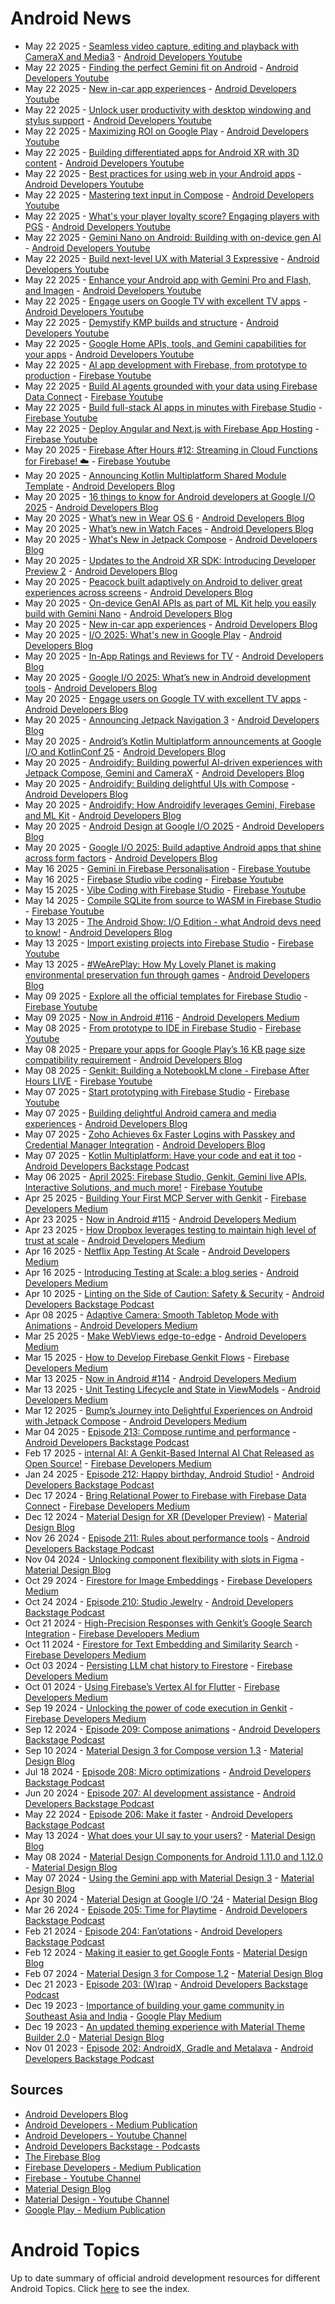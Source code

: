 # Android News

<!-- NEWS:START -->
- May 22 2025 - [Seamless video capture, editing and playback with CameraX and Media3](https://www.youtube.com/watch?v=3zXVPU2vKXs) - [Android Developers Youtube](https://www.youtube.com/c/AndroidDevelopers)
- May 22 2025 - [Finding the perfect Gemini fit on Android](https://www.youtube.com/watch?v=7Tnq4y7T4xs) - [Android Developers Youtube](https://www.youtube.com/c/AndroidDevelopers)
- May 22 2025 - [New in-car app experiences](https://www.youtube.com/watch?v=ud09zuXHst4) - [Android Developers Youtube](https://www.youtube.com/c/AndroidDevelopers)
- May 22 2025 - [Unlock user productivity with desktop windowing and stylus support](https://www.youtube.com/watch?v=MmeJSLAnB-M) - [Android Developers Youtube](https://www.youtube.com/c/AndroidDevelopers)
- May 22 2025 - [Maximizing ROI on Google Play](https://www.youtube.com/watch?v=T41OD37tI54) - [Android Developers Youtube](https://www.youtube.com/c/AndroidDevelopers)
- May 22 2025 - [Building differentiated apps for Android XR with 3D content](https://www.youtube.com/watch?v=KbTJNK1ALYc) - [Android Developers Youtube](https://www.youtube.com/c/AndroidDevelopers)
- May 22 2025 - [Best practices for using web in your Android apps](https://www.youtube.com/watch?v=2IAoYnzCTvw) - [Android Developers Youtube](https://www.youtube.com/c/AndroidDevelopers)
- May 22 2025 - [Mastering text input in Compose](https://www.youtube.com/watch?v=07Y9CPuxgvQ) - [Android Developers Youtube](https://www.youtube.com/c/AndroidDevelopers)
- May 22 2025 - [What's your player loyalty score? Engaging players with PGS](https://www.youtube.com/watch?v=v-6b_wWF96U) - [Android Developers Youtube](https://www.youtube.com/c/AndroidDevelopers)
- May 22 2025 - [Gemini Nano on Android: Building with on-device gen AI](https://www.youtube.com/watch?v=mP9QESmEDls) - [Android Developers Youtube](https://www.youtube.com/c/AndroidDevelopers)
- May 22 2025 - [Build next-level UX with Material 3 Expressive](https://www.youtube.com/watch?v=6IsFP3gD28E) - [Android Developers Youtube](https://www.youtube.com/c/AndroidDevelopers)
- May 22 2025 - [Enhance your Android app with Gemini Pro and Flash, and Imagen](https://www.youtube.com/watch?v=U8Nb68XsVY4) - [Android Developers Youtube](https://www.youtube.com/c/AndroidDevelopers)
- May 22 2025 - [Engage users on Google TV with excellent TV apps](https://www.youtube.com/watch?v=OosLbRBM9dA) - [Android Developers Youtube](https://www.youtube.com/c/AndroidDevelopers)
- May 22 2025 - [Demystify KMP builds and structure](https://www.youtube.com/watch?v=gP5Y-ct6QXI) - [Android Developers Youtube](https://www.youtube.com/c/AndroidDevelopers)
- May 22 2025 - [Google Home APIs, tools, and Gemini capabilities for your apps](https://www.youtube.com/watch?v=BmEuE_Er-Fs) - [Android Developers Youtube](https://www.youtube.com/c/AndroidDevelopers)
- May 22 2025 - [AI app development with Firebase, from prototype to production](https://www.youtube.com/watch?v=rxKYK3DIzN0) - [Firebase Youtube](https://www.youtube.com/user/Firebase)
- May 22 2025 - [Build AI agents grounded with your data using Firebase Data Connect](https://www.youtube.com/watch?v=nZhkjSFB6UA) - [Firebase Youtube](https://www.youtube.com/user/Firebase)
- May 22 2025 - [Build full-stack AI apps in minutes with Firebase Studio](https://www.youtube.com/watch?v=x2zvki_VlRE) - [Firebase Youtube](https://www.youtube.com/user/Firebase)
- May 22 2025 - [Deploy Angular and Next.js with Firebase App Hosting](https://www.youtube.com/watch?v=XEhd9a9YhSk) - [Firebase Youtube](https://www.youtube.com/user/Firebase)
- May 20 2025 - [Firebase After Hours #12: Streaming in Cloud Functions for Firebase! ☁️](https://www.youtube.com/watch?v=IuSH0VHazcA) - [Firebase Youtube](https://www.youtube.com/user/Firebase)
- May 20 2025 - [Announcing Kotlin Multiplatform Shared Module Template](http://android-developers.googleblog.com/2025/05/kotlin-multiplatform-shared-module-templates.html) - [Android Developers Blog](https://android-developers.googleblog.com/)
- May 20 2025 - [16 things to know for Android developers at Google I/O 2025](http://android-developers.googleblog.com/2025/05/16-things-to-know-for-android-developers-google-io-2025.html) - [Android Developers Blog](https://android-developers.googleblog.com/)
- May 20 2025 - [What’s new in Wear OS 6](http://android-developers.googleblog.com/2025/05/whats-new-in-wear-os-6.html) - [Android Developers Blog](https://android-developers.googleblog.com/)
- May 20 2025 - [What’s new in Watch Faces](http://android-developers.googleblog.com/2025/05/whats-new-in-watch-faces.html) - [Android Developers Blog](https://android-developers.googleblog.com/)
- May 20 2025 - [What's New in Jetpack Compose](http://android-developers.googleblog.com/2025/05/whats-new-in-jetpack-compose.html) - [Android Developers Blog](https://android-developers.googleblog.com/)
- May 20 2025 - [Updates to the Android XR SDK: Introducing Developer Preview 2](http://android-developers.googleblog.com/2025/05/updates-to-android-xr-sdk-developer-preview.html) - [Android Developers Blog](https://android-developers.googleblog.com/)
- May 20 2025 - [Peacock built adaptively on Android to deliver great experiences across screens](http://android-developers.googleblog.com/2025/05/peacock-optimizes-streaming-jetpack-compose.html) - [Android Developers Blog](https://android-developers.googleblog.com/)
- May 20 2025 - [On-device GenAI APIs as part of ML Kit help you easily build with Gemini Nano](http://android-developers.googleblog.com/2025/05/on-device-gen-ai-apis-ml-kit-gemini-nano.html) - [Android Developers Blog](https://android-developers.googleblog.com/)
- May 20 2025 - [New in-car app experiences](http://android-developers.googleblog.com/2025/05/android-for-cars-google-io-2025.html) - [Android Developers Blog](https://android-developers.googleblog.com/)
- May 20 2025 - [I/O 2025: What's new in Google Play](http://android-developers.googleblog.com/2025/05/io-2025-whats-new-in-google-play.html) - [Android Developers Blog](https://android-developers.googleblog.com/)
- May 20 2025 - [In-App Ratings and Reviews for TV](http://android-developers.googleblog.com/2025/05/in-app-ratings-and-reviews-for-tv.html) - [Android Developers Blog](https://android-developers.googleblog.com/)
- May 20 2025 - [Google I/O 2025: What’s new in Android development tools](http://android-developers.googleblog.com/2025/05/google-io-2025-whats-new-in-android-development-tools.html) - [Android Developers Blog](https://android-developers.googleblog.com/)
- May 20 2025 - [Engage users on Google TV with excellent TV apps](http://android-developers.googleblog.com/2025/05/engage-users-google-tv-excellent-apps.html) - [Android Developers Blog](https://android-developers.googleblog.com/)
- May 20 2025 - [Announcing Jetpack Navigation 3](http://android-developers.googleblog.com/2025/05/announcing-jetpack-navigation-3-for-compose.html) - [Android Developers Blog](https://android-developers.googleblog.com/)
- May 20 2025 - [Android’s Kotlin Multiplatform announcements at Google I/O and KotlinConf 25](http://android-developers.googleblog.com/2025/05/android-kotlin-multiplatform-google-io-kotlinconf-2025.html) - [Android Developers Blog](https://android-developers.googleblog.com/)
- May 20 2025 - [Androidify: Building powerful AI-driven experiences with Jetpack Compose, Gemini and CameraX](http://android-developers.googleblog.com/2025/05/androidify-building-ai-driven-experiences-jetpack-compose-gemini-camerax.html) - [Android Developers Blog](https://android-developers.googleblog.com/)
- May 20 2025 - [Androidify: Building delightful UIs with Compose](http://android-developers.googleblog.com/2025/05/androidify-building-delightful-ui-with-compose.html) - [Android Developers Blog](https://android-developers.googleblog.com/)
- May 20 2025 - [Androidify: How Androidify leverages Gemini, Firebase and ML Kit](http://android-developers.googleblog.com/2025/05/androidify-how-androidify-leverages-gemini-firebase-ml-kit.html) - [Android Developers Blog](https://android-developers.googleblog.com/)
- May 20 2025 - [Android Design at Google I/O 2025](http://android-developers.googleblog.com/2025/05/android-design-google-io-25.html) - [Android Developers Blog](https://android-developers.googleblog.com/)
- May 20 2025 - [Google I/O 2025: Build adaptive Android apps that shine across form factors](http://android-developers.googleblog.com/2025/05/adaptiveapps-io25.html) - [Android Developers Blog](https://android-developers.googleblog.com/)
- May 16 2025 - [Gemini in Firebase Personalisation](https://www.youtube.com/watch?v=4MC2jgLwkJg) - [Firebase Youtube](https://www.youtube.com/user/Firebase)
- May 16 2025 - [Firebase Studio vibe coding](https://www.youtube.com/watch?v=xS9bQaYzVBs) - [Firebase Youtube](https://www.youtube.com/user/Firebase)
- May 15 2025 - [Vibe Coding with Firebase Studio](https://www.youtube.com/watch?v=U0Euvr4DEcE) - [Firebase Youtube](https://www.youtube.com/user/Firebase)
- May 14 2025 - [Compile SQLite from source to WASM in Firebase Studio](https://www.youtube.com/watch?v=hox-Sv8ZHxE) - [Firebase Youtube](https://www.youtube.com/user/Firebase)
- May 13 2025 - [The Android Show: I/O Edition - what Android devs need to know!](http://android-developers.googleblog.com/2025/05/the-android-show-io-edition.html) - [Android Developers Blog](https://android-developers.googleblog.com/)
- May 13 2025 - [Import existing projects into Firebase Studio](https://www.youtube.com/watch?v=31GsuvcRcXk) - [Firebase Youtube](https://www.youtube.com/user/Firebase)
- May 13 2025 - [#WeArePlay: How My Lovely Planet is making environmental preservation fun through games](http://android-developers.googleblog.com/2025/05/weareplay-my-lovely-planet-environmental-preservation-game.html) - [Android Developers Blog](https://android-developers.googleblog.com/)
- May 09 2025 - [Explore all the official templates for Firebase Studio](https://www.youtube.com/watch?v=vWfoxcDETY0) - [Firebase Youtube](https://www.youtube.com/user/Firebase)
- May 09 2025 - [Now in Android #116](https://medium.com/androiddevelopers/now-in-android-116-d442393ebeb3?source=rss----95b274b437c2---4) - [Android Developers Medium](https://medium.com/androiddevelopers)
- May 08 2025 - [From prototype to IDE in Firebase Studio](https://www.youtube.com/watch?v=9CLNxcM1tbo) - [Firebase Youtube](https://www.youtube.com/user/Firebase)
- May 08 2025 - [Prepare your apps for Google Play’s 16 KB page size compatibility requirement](http://android-developers.googleblog.com/2025/05/prepare-play-apps-for-devices-with-16kb-page-size.html) - [Android Developers Blog](https://android-developers.googleblog.com/)
- May 08 2025 - [Genkit: Building a NotebookLM clone - Firebase After Hours LIVE](https://www.youtube.com/watch?v=ZBM9BQz_S_A) - [Firebase Youtube](https://www.youtube.com/user/Firebase)
- May 07 2025 - [Start prototyping with Firebase Studio](https://www.youtube.com/watch?v=hB1BdhINRNE) - [Firebase Youtube](https://www.youtube.com/user/Firebase)
- May 07 2025 - [Building delightful Android camera and media experiences](http://android-developers.googleblog.com/2025/05/building-delightful-android-camera-media-experiences.html) - [Android Developers Blog](https://android-developers.googleblog.com/)
- May 07 2025 - [Zoho Achieves 6x Faster Logins with Passkey and Credential Manager Integration](http://android-developers.googleblog.com/2025/05/zoho-achieves-faster-logins-passkey-credential-manager-integration.html) - [Android Developers Blog](https://android-developers.googleblog.com/)
- May 07 2025 - [​​Kotlin Multiplatform: Have your code and eat it too](http://adbackstage.libsyn.com/kotlin-multiplatform-have-your-code-and-eat-it-too) - [Android Developers Backstage Podcast](https://adbackstage.libsyn.com/)
- May 06 2025 - [April 2025: Firebase Studio, Genkit, Gemini live APIs, Interactive Solutions, and much more!](https://www.youtube.com/watch?v=nWaMQsXcn44) - [Firebase Youtube](https://www.youtube.com/user/Firebase)
- Apr 25 2025 - [Building Your First MCP Server with Genkit](https://medium.com/firebase-developers/building-your-first-mcp-server-with-genkit-c2053cde230f?source=rss----8e8b7dc6774d---4) - [Firebase Developers Medium](https://medium.com/firebase-developers)
- Apr 23 2025 - [Now in Android #115](https://medium.com/androiddevelopers/now-in-android-115-d13a60cbf092?source=rss----95b274b437c2---4) - [Android Developers Medium](https://medium.com/androiddevelopers)
- Apr 23 2025 - [How Dropbox leverages testing to maintain high level of trust at scale](https://medium.com/androiddevelopers/how-dropbox-leverages-testing-to-maintain-high-level-of-trust-at-scale-b7b1bdf6161e?source=rss----95b274b437c2---4) - [Android Developers Medium](https://medium.com/androiddevelopers)
- Apr 16 2025 - [Netflix App Testing At Scale](https://medium.com/androiddevelopers/netflix-app-testing-at-scale-eb4ef6b40124?source=rss----95b274b437c2---4) - [Android Developers Medium](https://medium.com/androiddevelopers)
- Apr 16 2025 - [Introducing Testing at Scale: a blog series](https://medium.com/androiddevelopers/introducing-testing-at-scale-blog-series-8cd300ae2795?source=rss----95b274b437c2---4) - [Android Developers Medium](https://medium.com/androiddevelopers)
- Apr 10 2025 - [Linting on the Side of Caution: Safety & Security](http://adbackstage.libsyn.com/linting-on-the-side-of-caution-safety-security) - [Android Developers Backstage Podcast](https://adbackstage.libsyn.com/)
- Apr 08 2025 - [Adaptive Camera: Smooth Tabletop Mode with Animations](https://medium.com/androiddevelopers/adaptive-camera-smooth-tabletop-mode-with-animations-f57d77696e0f?source=rss----95b274b437c2---4) - [Android Developers Medium](https://medium.com/androiddevelopers)
- Mar 25 2025 - [Make WebViews edge-to-edge](https://medium.com/androiddevelopers/make-webviews-edge-to-edge-a6ef319adfac?source=rss----95b274b437c2---4) - [Android Developers Medium](https://medium.com/androiddevelopers)
- Mar 15 2025 - [How to Develop Firebase Genkit Flows](https://medium.com/firebase-developers/how-to-develop-firebase-genkit-functions-2677b386a227?source=rss----8e8b7dc6774d---4) - [Firebase Developers Medium](https://medium.com/firebase-developers)
- Mar 13 2025 - [Now in Android #114](https://medium.com/androiddevelopers/now-in-android-114-bf1416b5f5ae?source=rss----95b274b437c2---4) - [Android Developers Medium](https://medium.com/androiddevelopers)
- Mar 13 2025 - [Unit Testing Lifecycle and State in ViewModels](https://medium.com/androiddevelopers/unit-testing-lifecycle-and-state-in-viewmodels-9d406c08cbd7?source=rss----95b274b437c2---4) - [Android Developers Medium](https://medium.com/androiddevelopers)
- Mar 12 2025 - [Bump’s Journey into Delightful Experiences on Android with Jetpack Compose](https://medium.com/androiddevelopers/bumps-journey-into-delightful-experiences-on-android-with-jetpack-compose-b2a1f8048018?source=rss----95b274b437c2---4) - [Android Developers Medium](https://medium.com/androiddevelopers)
- Mar 04 2025 - [Episode 213: Compose runtime and performance](http://adbackstage.libsyn.com/episode-213-compose-runtime-and-performance) - [Android Developers Backstage Podcast](https://adbackstage.libsyn.com/)
- Feb 17 2025 - [internal AI: A Genkit-Based Internal AI Chat Released as Open Source!](https://medium.com/firebase-developers/internal-ai-a-genkit-based-internal-ai-chat-released-as-open-source-37795896a106?source=rss----8e8b7dc6774d---4) - [Firebase Developers Medium](https://medium.com/firebase-developers)
- Jan 24 2025 - [Episode 212: Happy birthday, Android Studio!](http://adbackstage.libsyn.com/episode-212-happy-birthday-android-studio) - [Android Developers Backstage Podcast](https://adbackstage.libsyn.com/)
- Dec 17 2024 - [Bring Relational Power to Firebase with Firebase Data Connect](https://medium.com/firebase-developers/bring-relational-power-to-firebase-with-firebase-data-connect-e65e5c420ca8?source=rss----8e8b7dc6774d---4) - [Firebase Developers Medium](https://medium.com/firebase-developers)
- Dec 12 2024 - [Material Design for XR (Developer Preview)](https://material.io/blog/material-design-xr-dev-preview) - [Material Design Blog](https://material.io/blog)
- Nov 26 2024 - [Episode 211: Rules about performance tools](http://adbackstage.libsyn.com/episode-211-rules-about-performance-tools) - [Android Developers Backstage Podcast](https://adbackstage.libsyn.com/)
- Nov 04 2024 - [Unlocking component flexibility with slots in Figma](https://material.io/blog/material-3-slot-components-figma) - [Material Design Blog](https://material.io/blog)
- Oct 29 2024 - [Firestore for Image Embeddings](https://medium.com/firebase-developers/firestore-for-image-embeddings-f3fa2a5a5058?source=rss----8e8b7dc6774d---4) - [Firebase Developers Medium](https://medium.com/firebase-developers)
- Oct 24 2024 - [Episode 210: Studio Jewelry](http://adbackstage.libsyn.com/episode-210-studio-jewelry) - [Android Developers Backstage Podcast](https://adbackstage.libsyn.com/)
- Oct 21 2024 - [High-Precision Responses with Genkit’s Google Search Integration](https://medium.com/firebase-developers/high-precision-responses-with-genkits-google-search-integration-7f142f5c9693?source=rss----8e8b7dc6774d---4) - [Firebase Developers Medium](https://medium.com/firebase-developers)
- Oct 11 2024 - [Firestore for Text Embedding and Similarity Search](https://medium.com/firebase-developers/firestore-for-text-embedding-and-similarity-search-d74acbc8d6f5?source=rss----8e8b7dc6774d---4) - [Firebase Developers Medium](https://medium.com/firebase-developers)
- Oct 03 2024 - [Persisting LLM chat history to Firestore](https://medium.com/firebase-developers/persisting-llm-chat-history-to-firestore-4e3716dd67fe?source=rss----8e8b7dc6774d---4) - [Firebase Developers Medium](https://medium.com/firebase-developers)
- Oct 01 2024 - [Using Firebase’s Vertex AI for Flutter](https://medium.com/firebase-developers/using-firebases-vertex-ai-for-flutter-abdd85d1d1a8?source=rss----8e8b7dc6774d---4) - [Firebase Developers Medium](https://medium.com/firebase-developers)
- Sep 19 2024 - [Unlocking the power of code execution in Genkit](https://medium.com/firebase-developers/getting-started-with-code-execution-in-genkit-c5391b45b321?source=rss----8e8b7dc6774d---4) - [Firebase Developers Medium](https://medium.com/firebase-developers)
- Sep 12 2024 - [Episode 209: Compose animations](http://adbackstage.libsyn.com/episode-209-compose-animations) - [Android Developers Backstage Podcast](https://adbackstage.libsyn.com/)
- Sep 10 2024 - [Material Design 3 for Compose version 1.3](https://material.io/blog/material-3-compose-1-3) - [Material Design Blog](https://material.io/blog)
- Jul 18 2024 - [Episode 208: Micro optimizations](http://adbackstage.libsyn.com/episode-208-micro-optimizations) - [Android Developers Backstage Podcast](https://adbackstage.libsyn.com/)
- Jun 20 2024 - [Episode 207: AI development assistance](http://adbackstage.libsyn.com/episode-207-ai-development-assistance) - [Android Developers Backstage Podcast](https://adbackstage.libsyn.com/)
- May 22 2024 - [Episode 206: Make it faster](http://adbackstage.libsyn.com/episode-206-make-it-faster) - [Android Developers Backstage Podcast](https://adbackstage.libsyn.com/)
- May 13 2024 - [What does your UI say to your users?](https://material.io/blog/testing-material-3) - [Material Design Blog](https://material.io/blog)
- May 08 2024 - [Material Design Components for Android 1.11.0 and 1.12.0](https://material.io/blog/android-stable-release-1-12-0) - [Material Design Blog](https://material.io/blog)
- May 07 2024 - [Using the Gemini app with Material Design 3](https://material.io/blog/how-to-gemini-app-compose-material-design-3) - [Material Design Blog](https://material.io/blog)
- Apr 30 2024 - [Material Design at Google I/O ‘24](https://material.io/blog/google-io-2024) - [Material Design Blog](https://material.io/blog)
- Mar 26 2024 - [Episode 205: Time for Playtime](http://adbackstage.libsyn.com/episode-205-time-for-playtime) - [Android Developers Backstage Podcast](https://adbackstage.libsyn.com/)
- Feb 21 2024 - [Episode 204: Fan’otations](http://adbackstage.libsyn.com/episode-204-fanotations) - [Android Developers Backstage Podcast](https://adbackstage.libsyn.com/)
- Feb 12 2024 - [Making it easier to get Google Fonts](https://material.io/blog/get-google-fonts-update) - [Material Design Blog](https://material.io/blog)
- Feb 07 2024 - [Material Design 3 for Compose 1.2](https://material.io/blog/material-3-compose-1-2) - [Material Design Blog](https://material.io/blog)
- Dec 21 2023 - [Episode 203: (W)rap](http://adbackstage.libsyn.com/episode-203-wrap) - [Android Developers Backstage Podcast](https://adbackstage.libsyn.com/)
- Dec 19 2023 - [Importance of building your game community in Southeast Asia and India](https://medium.com/googleplaydev/importance-of-building-your-game-community-in-southeast-asia-and-india-dc3aaa65902a?source=rss----1f8baa23933d---4) - [Google Play Medium](https://medium.com/googleplaydev)
- Dec 19 2023 - [An updated theming experience with Material Theme Builder 2.0](https://material.io/blog/material-theme-builder-2-color-match) - [Material Design Blog](https://material.io/blog)
- Nov 01 2023 - [Episode 202: AndroidX, Gradle and Metalava](http://adbackstage.libsyn.com/episode-202-androidx-gradle-and-metalava) - [Android Developers Backstage Podcast](https://adbackstage.libsyn.com/)<!-- NEWS:END -->

## Sources

* [Android Developers Blog](https://android-developers.googleblog.com/)
* [Android Developers - Medium Publication](https://medium.com/androiddevelopers)
* [Android Developers - Youtube Channel](https://www.youtube.com/c/AndroidDevelopers)
* [Android Developers Backstage - Podcasts](https://adbackstage.libsyn.com/)
* [The Firebase Blog](https://firebase.googleblog.com/)
* [Firebase Developers - Medium Publication](https://medium.com/firebase-developers)
* [Firebase - Youtube Channel](https://www.youtube.com/user/Firebase)
* [Material Design Blog](https://material.io/blog)
* [Material Design - Youtube Channel](https://www.youtube.com/c/MaterialDesign)
* [Google Play - Medium Publication](https://medium.com/googleplaydev)

# Android Topics
Up to date summary of official android development resources for different Android Topics. Click [here](https://androidtopicsindex.dipien.com/) to see the index.

